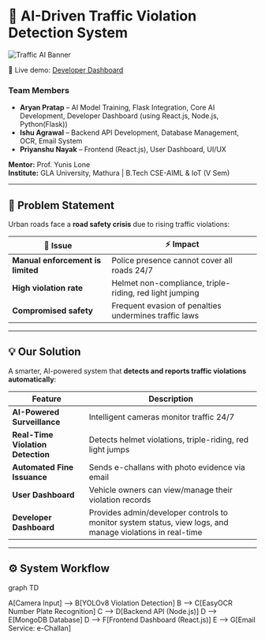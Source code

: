 # 🚦 AI-Driven Traffic Violation Detection System

![Traffic AI Banner](https://img.shields.io/badge/AI%20Project-Traffic%20Detection-blue?style=for-the-badge&logo=ai)

🔗 Live demo: [Developer Dashboard](https://traffic-violation.onrender.com/developer)


### Team Members
- **Aryan Pratap** – AI Model Training, Flask Integration, Core AI Development, Developer Dashboard (using React.js, Node.js, Python(Flask))
- **Ishu Agrawal** – Backend API Development, Database Management, OCR, Email System  
- **Priyanshu Nayak** – Frontend (React.js), User Dashboard, UI/UX  

**Mentor:** Prof. Yunis Lone  
**Institute:** GLA University, Mathura | B.Tech CSE-AIML & IoT (V Sem)

---

## 📌 Problem Statement
Urban roads face a **road safety crisis** due to rising traffic violations:

| 🚨 Issue | ⚡ Impact |
|---------|----------|
| **Manual enforcement is limited** | Police presence cannot cover all roads 24/7 |
| **High violation rate** | Helmet non-compliance, triple-riding, red light jumping |
| **Compromised safety** | Frequent evasion of penalties undermines traffic laws |

---

## 💡 Our Solution
A smarter, AI-powered system that **detects and reports traffic violations automatically**:

| Feature | Description |
|--------|-------------|
| **AI-Powered Surveillance** | Intelligent cameras monitor traffic 24/7 |
| **Real-Time Violation Detection** | Detects helmet violations, triple-riding, red light jumps |
| **Automated Fine Issuance** | Sends e-challans with photo evidence via email |
| **User Dashboard** | Vehicle owners can view/manage their violation records |
| **Developer Dashboard** | Provides admin/developer controls to monitor system status, view logs, and manage violations in real-time |

---

## ⚙️ System Workflow
graph TD

A[Camera Input] --> B[YOLOv8 Violation Detection]
B --> C[EasyOCR Number Plate Recognition]
C --> D[Backend API (Node.js)]
D --> E[MongoDB Database]
D --> F[Frontend Dashboard (React.js)]
E --> G[Email Service: e-Challan]


